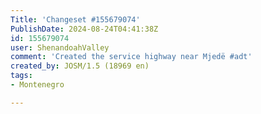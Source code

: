 ```yaml
---
Title: 'Changeset #155679074'
PublishDate: 2024-08-24T04:41:38Z
id: 155679074
user: ShenandoahValley
comment: 'Created the service highway near Mjedë #adt'
created_by: JOSM/1.5 (18969 en)
tags:
- Montenegro

---
```

